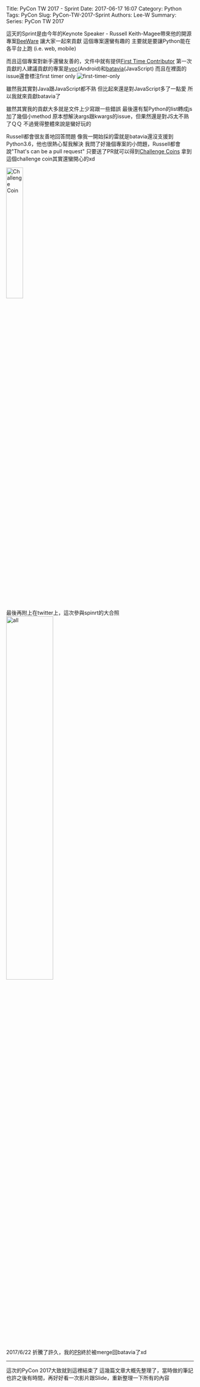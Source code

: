 Title: PyCon TW 2017 - Sprint
Date: 2017-06-17 16:07
Category: Python
Tags: PyCon
Slug: PyCon-TW-2017-Sprint
Authors: Lee-W
Summary: 
Series: PyCon TW 2017


這天的Sprint是由今年的Keynote Speaker - Russell Keith-Magee帶來他的開源專案[BeeWare](https://pybee.org)
讓大家一起來貢獻
這個專案還蠻有趣的
主要就是要讓Python能在各平台上跑 (i.e. web, mobile)

<!--more-->

而且這個專案對新手還蠻友善的，文件中就有提供[First Time Contributor](https://pybee.org/contributing/how/first-time/what/)
第一次貢獻的人建議貢獻的專案是[voc](https://github.com/pybee/voc)(Android)和[batavia](https://github.com/pybee/batavia)(JavaScript)
而且在裡面的issue還會標注first timer only
![first-timer-only]({filename}/images/posts-image/2017-06-12-PyCon-TW-2017-Sprint/1-new-comer.png)

雖然我其實對Java跟JavaScript都不熟
但比起來還是對JavaScript多了一點愛
所以我就來貢獻batavia了

雖然其實我的貢獻大多就是文件上少寫跟一些錯誤
最後還有幫Python的list轉成js加了幾個小method
原本想解決args跟kwargs的issue，但果然還是對JS太不熟了ＱＱ
不過覺得整體來說是蠻好玩的

Russell都會很友善地回答問題
像我一開始採的雷就是batavia還沒支援到Python3.6，他也很熱心幫我解決
我問了好幾個專案的小問題，Russell都會說"That's can be a pull request"
只要送了PR就可以得到[Challenge Coins](https://pybee.org/contributing/challenge-coins/)
拿到這個challenge coin其實還蠻開心的xd


<img src="{filename}/images/posts-image/2017-06-12-PyCon-TW-2017-Sprint/2-challenge-coin.jpg" alt="Challenge Coin" width="30%">

最後再附上在twitter上，這次參與spinrt的大合照
<img src="{filename}/images/posts-image/2017-06-12-PyCon-TW-2017-Sprint/3-all.jpg" alt="all" width="50%">

2017/6/22
折騰了許久，我的[PR](https://github.com/pybee/batavia/pull/569)終於被merge回batavia了xd

---

這次的PyCon 2017大致就到這裡結束了
這幾篇文章大概先整理了，當時做的筆記
也許之後有時間，再好好看一次影片跟Slide，重新整理一下所有的內容
